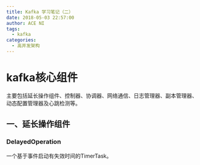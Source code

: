 ```yaml
---
title: Kafka 学习笔记（二）
date: 2018-05-03 22:57:00
author: ACE NI
tags:
  - kafka
categories:
  - 高并发架构
---
```

# kafka核心组件

主要包括延长操作组件、控制器、协调器、网络通信、日志管理器、副本管理器、动态配置管理器及心跳检测等。

<!-- more -->

## 一、延长操作组件

### DelayedOperation

一个基于事件启动有失效时间的TimerTask。